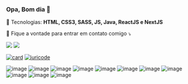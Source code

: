 ### Opa, Bom dia 👋


<p align="left">
  🦄 Tecnologias: <strong>HTML, CSS3, SASS, JS, Java, ReactJS e NextJS</strong>
</p>
<!--
<p align="left">
  💼 Ferramentas: <strong>Coloque as suas ferramentas de trabalho.</strong>
</p>
-->

<p align="left">
  💌 Fique a vontade para entrar em contato comigo ⤵️
</p>

<p align="left">
  <a href="https://joaomichael912@gmail.com" alt="Gmail">
  <img src="https://img.shields.io/badge/-Gmail-FF0000?style=flat-square&labelColor=FF0000&logo=gmail&logoColor=white&link=LINK-DO-SEU-EMAIL" /></a>

  <a href="https://www.instagram.com/michael_lima02/" alt="Instagram">
  <img src="https://img.shields.io/badge/-Instagram-DF0174?style=flat-square&labelColor=DF0174&logo=instagram&logoColor=white&link=LINK-DO-SEU-INSTAGRAM"/></a>

[![card](https://github-readme-stats.vercel.app/api?username=M1CH4EL-ux2&theme=radical)](https://github.com/M1CH4EL-ux2/)
[![iuricode](https://github-readme-stats.vercel.app/api/top-langs/?username=M1CH4EL-ux2&hide=html&layout=compact&theme=radical)](https://github.com/M1CH4EL-ux2/)
  
  ![image](https://img.shields.io/badge/HTML5-E34F26?style=for-the-badge&logo=html5&logoColor=white)
  ![image](https://img.shields.io/badge/CSS3-1572B6?style=for-the-badge&logo=css3&logoColor=white)
  ![image](https://img.shields.io/badge/Sass-CC6699?style=for-the-badge&logo=sass&logoColor=white)
  ![image](https://img.shields.io/badge/JavaScript-F7DF1E?style=for-the-badge&logo=javascript&logoColor=white)
  ![image](https://img.shields.io/badge/TypeScript-007ACC?style=for-the-badge&logo=typescript&logoColor=white)
  ![image](https://img.shields.io/badge/Java-ED8B00?style=for-the-badge&logo=java&logoColor=white)
  ![image](https://img.shields.io/badge/React-20232A?style=for-the-badge&logo=react&logoColor=61DAFB)
  ![image](https://img.shields.io/badge/Node.js-43853D?style=for-the-badge&logo=node.js&logoColor=white)
  ![image](https://img.shields.io/badge/Express.js-404D59?style=for-the-badge)
  ![image](https://img.shields.io/badge/MongoDB-4EA94B?style=for-the-badge&logo=mongodb&logoColor=white)
  ![image](https://img.shields.io/badge/Git-E34F26?style=for-the-badge&logo=git&logoColor=white)
  
